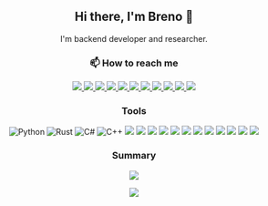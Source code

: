<h2 align="center"> Hi there, I'm Breno 👋 </h2>

<p align="center">
  I'm backend developer and researcher.
</p>

<!-- My interests lay mainly in Evolutionary Systems, Artificial Intelligence, and Procedural Content Generation for games. -->


<h3 align="center"> 📫 How to reach me </h3>


<p align="center">
<!--   <a href="" target="_blank">
    <img src="" >
  </a> -->
<!-- <img src="https://img.shields.io/badge/Gmail-D14836?style=for-the-badge&logo=gmail&logoColor=white)](bmfviana@gmail.com) -->
  <a href="https://linktr.ee/brenomfviana" target="_blank">
    <img src="https://img.shields.io/badge/linktree-39E09B?style=for-the-badge&logo=linktree&logoColor=white" >
  </a>
  <a href="https://www.linkedin.com/in/brenomfviana" target="_blank">
    <img src="https://img.shields.io/badge/-LinkedIn-0077B5?style=for-the-badge&logo=LinkedIn&logoColor=white" >
  </a>
  <!-- Research -->
  <a href="https://orcid.org/my-orcid?orcid=0000-0003-3441-508X" target="_blank">
    <img src="https://img.shields.io/badge/-Orcid-a6ce39?style=for-the-badge&logo=Orcid&logoColor=white" >
  </a>
  <a href="https://scholar.google.com.br/citations?user=VjiBzH8AAAAJ" target="_blank">
    <img src="https://img.shields.io/badge/Google_Scholar-4285F4?style=for-the-badge&logo=google-scholar&logoColor=white" >
  </a>
  <a href="https://www.researchgate.net/profile/Breno-Viana" target="_blank">
    <img src="https://img.shields.io/badge/Research_Gate-00CCBB.svg?&style=for-the-badge&logo=ResearchGate&logoColor=white" >
  </a>
  
  <!-- Social -->
  <a href="https://twitter.com/brenomfviana" target="_blank">
    <img src="https://img.shields.io/badge/-Twitter-1DA1F2?style=for-the-badge&logo=Twitter&logoColor=white" >
  </a>
  <a href="https://www.youtube.com/@brenomfviana" target="_blank">
    <img src="https://img.shields.io/badge/YouTube-FF0000?style=for-the-badge&logo=youtube&logoColor=white" >
  </a>
  <a href="https://www.instagram.com/brenomfviana" target="_blank">
    <img src="https://img.shields.io/badge/Instagram-E4405F?style=for-the-badge&logo=instagram&logoColor=white" >
  </a>
  <a href="https://www.tiktok.com/@brenomfviana" target="_blank">
    <img src="https://img.shields.io/badge/TikTok-000000?style=for-the-badge&logo=tiktok&logoColor=white" >
  </a>
  
  <!-- Blog -->
  <a href="https://dev.to/brenomfviana" target="_blank">
    <img src="https://img.shields.io/badge/dev.to-0A0A0A?style=for-the-badge&logo=devdotto&logoColor=white" >
  </a>
  <a href="https://brenomfviana.medium.com" target="_blank">
    <img src="https://img.shields.io/badge/Medium-12100E?style=for-the-badge&logo=medium&logoColor=white" >
  </a>
<!--   <a href="" target="_blank">
    <img src="https://img.shields.io/badge/Notion-000000?style=for-the-badge&logo=notion&logoColor=white" >
  </a> -->
  
  <!-- Dev -->
<!--   <a href="https://github.com/brenomfviana" target="_blank">
    <img src="https://img.shields.io/badge/GitHub-100000?style=for-the-badge&logo=github&logoColor=white" >
  </a>
  <a href="" target="_blank">
    <img src="https://img.shields.io/badge/Stack_Overflow-FE7A16?style=for-the-badge&logo=stack-overflow&logoColor=white" >
  </a>
  <a href="" target="_blank">
    <img src="https://img.shields.io/badge/Kaggle-20BEFF?style=for-the-badge&logo=Kaggle&logoColor=white" >
  </a> -->
  
  <!-- Games: https://github.com/alexandresanlim/Badges4-README.md-Profile#-games- -->
<!--   <a href="" target="_blank">
    <img src="https://img.shields.io/badge/Itch.io-FA5C5C?style=for-the-badge&logo=itchdotio&logoColor=white)](https://brenomfviana.itch.io/" >
  </a>
  <a href="" target="_blank">
    <img src="https://img.shields.io/badge/Steam-000000?style=for-the-badge&logo=steam&logoColor=white)](https://steamcommunity.com/id/brenomfviana/" >
  </a> -->
</p>


<h3 align="center"> Tools </h3>

<p align="center">
  <!-- Languages https://github.com/alexandresanlim/Badges4-README.md-Profile#-languages- -->
  <img src="https://img.shields.io/badge/Python-3776AB?style=for-the-badge&logo=python&logoColor=white" alt="Python">
  <img src="https://img.shields.io/badge/Rust-E57324?style=for-the-badge&logo=rust&logoColor=white" alt="Rust">
  <img src="https://img.shields.io/badge/C%23-239120?style=for-the-badge&logo=c-sharp&logoColor=white" alt="C#">
  <img src="https://img.shields.io/badge/C%2B%2B-00599C?style=for-the-badge&logo=c%2B%2B&logoColor=white" alt="C++" >
<!--   <img src="https://img.shields.io/badge/C-00599C?style=for-the-badge&logo=c&logoColor=white" alt="C" > -->
<!--   <img src="https://img.shields.io/badge/Java-0a85bf?style=for-the-badge&logo=openjdk" alt="Java" > -->
  <img src="https://img.shields.io/badge/LaTeX-47A141?style=for-the-badge&logo=LaTeX&logoColor=white">
<!--   <img src="https://img.shields.io/badge/TypeScript-007ACC?style=for-the-badge&logo=typescript&logoColor=white"> -->
<!--   <img src="https://img.shields.io/badge/JavaScript-323330?style=for-the-badge&logo=javascript&logoColor=F7DF1E"> -->
<!--   <img src="https://img.shields.io/badge/HTML5-E34F26?style=for-the-badge&logo=html5&logoColor=white"> -->
<!--   <img src="https://img.shields.io/badge/CSS3-1572B6?style=for-the-badge&logo=css3&logoColor=white"> -->
  <!-- Backend -->
  <img src="https://img.shields.io/badge/Django-092E20?style=for-the-badge&logo=django&logoColor=green">
  <img src="https://img.shields.io/badge/django%20rest-ff1709?style=for-the-badge&logo=django&logoColor=white">
  <img src="https://img.shields.io/badge/Flask-000000?style=for-the-badge&logo=flask&logoColor=white">
  <!-- Databases -->
  <img src="https://img.shields.io/badge/PostgreSQL-316192?style=for-the-badge&logo=postgresql&logoColor=white">
  <img src="https://img.shields.io/badge/MySQL-005C84?style=for-the-badge&logo=mysql&logoColor=white">
  <!-- Frontend -->
<!-- <img src="https://img.shields.io/badge/Vue.js-35495E?style=for-the-badge&logo=vuedotjs&logoColor=4FC08D"> -->
  <!-- DevOps -->
<!--   <img src="https://img.shields.io/badge/Amazon_AWS-FF9900?style=for-the-badge&logo=amazonaws&logoColor=white"> -->
<!--   <img src="https://img.shields.io/badge/GitHub_Actions-2088FF?style=for-the-badge&logo=github-actions&logoColor=white"> -->
<!--   <img src="https://img.shields.io/badge/Terraform-7B42BC?style=for-the-badge&logo=terraform&logoColor=white"> -->
<!--   <img src="https://img.shields.io/badge/rabbitmq-%23FF6600.svg?&style=for-the-badge&logo=rabbitmq&logoColor=white"> -->
<!--   <img src="https://img.shields.io/badge/redis-%23DD0031.svg?&style=for-the-badge&logo=redis&logoColor=white"> -->
<!--   <img src="https://img.shields.io/badge/Ansible-000000?style=for-the-badge&logo=ansible&logoColor=white"> -->
<!--   <img src="https://img.shields.io/badge/Docker-2CA5E0?style=for-the-badge&logo=docker&logoColor=white"> -->
  <!-- OSs -->
  <img src="https://img.shields.io/badge/Ubuntu-E95420?style=for-the-badge&logo=ubuntu&logoColor=white">
  <!-- Others -->
  <img src="https://img.shields.io/badge/GIT-E44C30?style=for-the-badge&logo=git&logoColor=white">
  <img src="https://img.shields.io/badge/GNU%20Bash-4EAA25?style=for-the-badge&logo=GNU%20Bash&logoColor=white">
  <img src="https://img.shields.io/badge/starship-DD0B78?style=for-the-badge&logo=starship&logoColor=white">
  <img src="https://img.shields.io/badge/Overleaf-47A141?style=for-the-badge&logo=Overleaf&logoColor=white">
  <img src="https://img.shields.io/badge/Obsidian-483699?style=for-the-badge&logo=Obsidian&logoColor=white">
<!--   <img src=""> -->
  <!-- More Badges: https://github.com/alexandresanlim/Badges4-README.md-Profile -->
</p>


<h3 align="center"> Summary </h3>

<p align="center">
  <img src="https://github-readme-streak-stats.herokuapp.com/?user=brenomfviana&theme=white&ring=474b4f&hide_border=true&currStreakNum=24292e&fire=474b4f&currStreakLabel=3d3d3d">

<!--   <img src="https://github-readme-stats.vercel.app/api/top-langs/?username=brenomfviana&langs_count=8&theme=material-palenight&layout=compact&custom_title=%23%20Most%20Used%20Languages&show_icons=true"> -->

<!--   <img src="https://github-readme-stats.vercel.app/api?username=brenomfviana&theme=graywhite&count_private=true&show_icons=true" > -->
</p>

<!-- ![Visitor Badge](https://visitor-badge.laobi.icu/badge?page_id=brenomfviana) -->
<p align="center">
  <img src="https://komarev.com/ghpvc/?username=brenomfviana&label=Profile%20views&color=3FC1C9&style=for-the-badge">
</p>
